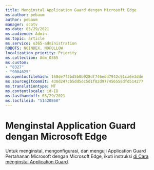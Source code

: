 ```yaml
---
title: Menginstal Application Guard dengan Microsoft Edge
ms.author: pebaum
author: pebaum
manager: scotv
ms.date: 03/29/2021
ms.audience: Admin
ms.topic: article
ms.service: o365-administration
ROBOTS: NOINDEX, NOFOLLOW
localization_priority: Priority
ms.collection: Adm_O365
ms.custom:
- "8327"
- "9004625"
ms.openlocfilehash: 168de7f2bd5b0b928df746edd7942c91ca6e3dde
ms.sourcegitcommit: 430d247cb5dd5dc5d1f82d977456558dfd514277
ms.translationtype: MT
ms.contentlocale: id-ID
ms.lasthandoff: 03/29/2021
ms.locfileid: "51420860"
---
```

# <a name="install-application-guard-with-microsoft-edge"></a>Menginstal Application Guard dengan Microsoft Edge

Untuk menginstal, mengonfigurasi, dan menguji Application Guard Pertahanan Microsoft dengan Microsoft Edge, ikuti instruksi [di Cara menginstal Application Guard](https://go.microsoft.com/fwlink/?linkid=2152021).